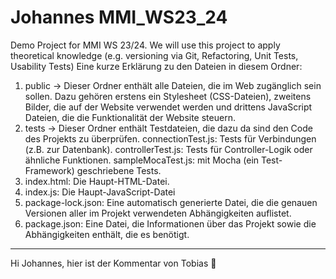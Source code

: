 # Johannes MMI_WS23_24

Demo Project for MMI WS 23/24. We will use this project to apply theoretical knowledge (e.g. versioning via Git, Refactoring, Unit Tests, Usability Tests)
Eine kurze Erklärung zu den Dateien in diesem Ordner:
1. public -> Dieser Ordner enthält alle Dateien, die im Web zugänglich sein sollen. Dazu gehören erstens ein Stylesheet (CSS-Dateien), zweitens Bilder, die auf der Website verwendet werden und drittens JavaScript Dateien, die die Funktionalität der Website steuern. 
2. tests -> Dieser Ordner enthält Testdateien, die dazu da sind den Code des Projekts zu überprüfen. 
    connectionTest.js: Tests für Verbindungen (z.B. zur Datenbank).
    controllerTest.js: Tests für Controller-Logik oder ähnliche Funktionen.
    sampleMocaTest.js: mit Mocha (ein Test-Framework) geschriebene Tests.
3. index.html: Die Haupt-HTML-Datei.
4. index.js: Die Haupt-JavaScript-Datei
5. package-lock.json: Eine automatisch generierte Datei, die die genauen Versionen aller im Projekt verwendeten Abhängigkeiten auflistet.
6. package.json: Eine Datei, die Informationen über das Projekt sowie die Abhängigkeiten enthält, die es benötigt.

---
Hi Johannes, hier ist der Kommentar von Tobias :wave: